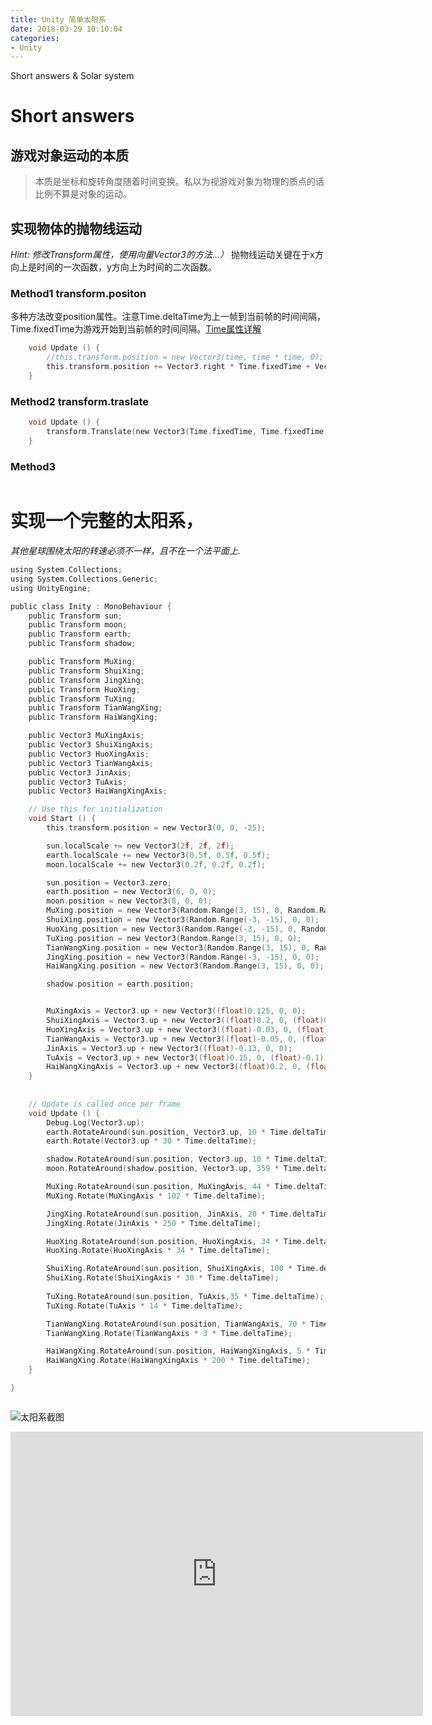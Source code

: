 ```yaml
---
title: Unity 简单太阳系
date: 2018-03-29 10:10:04
categories:
- Unity
---
```


Short answers & Solar system

# Short answers 

## 游戏对象运动的本质
> 本质是坐标和旋转角度随着时间变换。私以为视游戏对象为物理的质点的话比例不算是对象的运动。

## 实现物体的抛物线运动
*Hint: 修改Transform属性，使用向量Vector3的方法…）*
抛物线运动关键在于x方向上是时间的一次函数，y方向上为时间的二次函数。
### Method1 transform.positon  
多种方法改变position属性。注意Time.deltaTime为上一帧到当前帧的时间间隔，Time.fixedTime为游戏开始到当前帧的时间间隔。[Time属性详解](https://www.cnblogs.com/caymanlu/p/6361675.html)
```c
    void Update () {
        //this.transform.position = new Vector3(time, time * time, 0); 
        this.transform.position += Vector3.right * Time.fixedTime + Vector3.up * Time.fixedTime * Time.fixedTime;
    }
```
### Method2 transform.traslate
```c
    void Update () {
        transform.Translate(new Vector3(Time.fixedTime, Time.fixedTime * Time.fixedTime, 0));
    }
```
### Method3 
```c
```
# 实现一个完整的太阳系，
*其他星球围绕太阳的转速必须不一样，且不在一个法平面上.*

```c
using System.Collections;
using System.Collections.Generic;
using UnityEngine;

public class Inity : MonoBehaviour {
    public Transform sun;
    public Transform moon;
    public Transform earth;
    public Transform shadow;

    public Transform MuXing;
    public Transform ShuiXing;
    public Transform JingXing;
    public Transform HuoXing;
    public Transform TuXing;
    public Transform TianWangXing;
    public Transform HaiWangXing;

    public Vector3 MuXingAxis;
    public Vector3 ShuiXingAxis;
    public Vector3 HuoXingAxis;
    public Vector3 TianWangAxis;
    public Vector3 JinAxis;
    public Vector3 TuAxis;
    public Vector3 HaiWangXingAxis;

    // Use this for initialization
    void Start () {
        this.transform.position = new Vector3(0, 0, -25);

        sun.localScale += new Vector3(2f, 2f, 2f);
        earth.localScale += new Vector3(0.5f, 0.5f, 0.5f);
        moon.localScale += new Vector3(0.2f, 0.2f, 0.2f);

        sun.position = Vector3.zero;
        earth.position = new Vector3(6, 0, 0);
        moon.position = new Vector3(8, 0, 0);
        MuXing.position = new Vector3(Random.Range(3, 15), 0, Random.Range(1, 20));
        ShuiXing.position = new Vector3(Random.Range(-3, -15), 0, 0);
        HuoXing.position = new Vector3(Random.Range(-3, -15), 0, Random.Range(-1, -20));
        TuXing.position = new Vector3(Random.Range(3, 15), 0, 0);
        TianWangXing.position = new Vector3(Random.Range(3, 15), 0, Random.Range(1, 20));
        JingXing.position = new Vector3(Random.Range(-3, -15), 0, 0);
        HaiWangXing.position = new Vector3(Random.Range(3, 15), 0, 0);

        shadow.position = earth.position;


        MuXingAxis = Vector3.up + new Vector3((float)0.125, 0, 0);
        ShuiXingAxis = Vector3.up + new Vector3((float)0.2, 0, (float)0.05);
        HuoXingAxis = Vector3.up + new Vector3((float)-0.03, 0, (float)0.273);
        TianWangAxis = Vector3.up + new Vector3((float)-0.05, 0, (float)-0.2);
        JinAxis = Vector3.up + new Vector3((float)-0.13, 0, 0);
        TuAxis = Vector3.up + new Vector3((float)0.15, 0, (float)-0.1);
        HaiWangXingAxis = Vector3.up + new Vector3((float)0.2, 0, (float)0.2);
    }
    
    
    // Update is called once per frame
    void Update () {
        Debug.Log(Vector3.up);
        earth.RotateAround(sun.position, Vector3.up, 10 * Time.deltaTime);
        earth.Rotate(Vector3.up * 30 * Time.deltaTime);

        shadow.RotateAround(sun.position, Vector3.up, 10 * Time.deltaTime);
        moon.RotateAround(shadow.position, Vector3.up, 359 * Time.deltaTime);

        MuXing.RotateAround(sun.position, MuXingAxis, 44 * Time.deltaTime);
        MuXing.Rotate(MuXingAxis * 102 * Time.deltaTime);

        JingXing.RotateAround(sun.position, JinAxis, 20 * Time.deltaTime);
        JingXing.Rotate(JinAxis * 250 * Time.deltaTime);

        HuoXing.RotateAround(sun.position, HuoXingAxis, 34 * Time.deltaTime);
        HuoXing.Rotate(HuoXingAxis * 34 * Time.deltaTime);

        ShuiXing.RotateAround(sun.position, ShuiXingAxis, 100 * Time.deltaTime);
        ShuiXing.Rotate(ShuiXingAxis * 30 * Time.deltaTime);
        
        TuXing.RotateAround(sun.position, TuAxis,35 * Time.deltaTime);
        TuXing.Rotate(TuAxis * 14 * Time.deltaTime);

        TianWangXing.RotateAround(sun.position, TianWangAxis, 70 * Time.deltaTime);
        TianWangXing.Rotate(TianWangAxis * 3 * Time.deltaTime);

        HaiWangXing.RotateAround(sun.position, HaiWangXingAxis, 5 * Time.deltaTime);
        HaiWangXing.Rotate(HaiWangXingAxis * 200 * Time.deltaTime);
    }

}



```

![太阳系截图](http://i2.bvimg.com/618639/ee69958b2995aa5e.png)

<iframe width="660" height="455" src="http://v.youku.com/v_show/id_XMzUxMjM2NDI2NA==.html?spm=a2hzp.8244740.0.0" frameborder="0" allowfullscreen></iframe>
